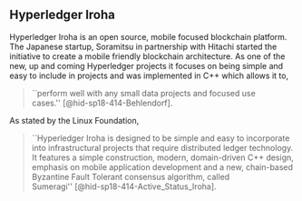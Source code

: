 Hyperledger Iroha
-----------------

Hyperledger Iroha is an open source, mobile focused blockchain platform.
The Japanese startup, Soramitsu in partnership with Hitachi started the
initiative to create a mobile friendly blockchain architecture. As one
of the new, up and coming Hyperledger projects it focuses on being
simple and easy to include in projects and was implemented in C++ which
allows it to,

> ``perform well with any small data projects and focused use
> cases.'' [@hid-sp18-414-Behlendorf].



As stated by the Linux Foundation,

> ``Hyperledger Iroha is designed to be simple and easy to incorporate
> into infrastructural projects that require distributed ledger
> technology. It features a simple construction, modern, domain-driven
> C++ design, emphasis on mobile application development and a new,
> chain-based Byzantine Fault Tolerant consensus algorithm, called
> Sumeragi'' [@hid-sp18-414-Active_Status_Iroha].


